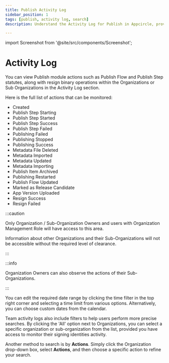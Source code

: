 ```yaml
---
title: Publish Activity Log
sidebar_position: 1
tags: [publish, activity log, search]
description: Understand the Activity Log for Publish in Appcircle, providing visibility on the usage of publish module over a given time period.

---
```


import Screenshot from '@site/src/components/Screenshot';

# Activity Log

You can view Publish module actions such as Publish Flow and Publish Step statutes, along with resign binary operations within the Organizations or Sub Organizations in the Activity Log section.

<Screenshot url='https://cdn.appcircle.io/docs/assets/BE-4988-activity.png' alt="Activity Log for Publish" />

Here is the full list of actions that can be monitored:

- Created
- Publish Step Starting
- Publish Step Started
- Publish Step Success
- Publish Step Failed
- Publishing Failed
- Publishing Stopped
- Publishing Success
- Metadata File Deleted
- Metadata Imported
- Metadata Updated
- Metadata Importing
- Publish Item Archived
- Publishing Restarted
- Publish Flow Updated
- Marked as Release Candidate
- App Version Uploaded
- Resign Success
- Resign Failed

:::caution

Only Organization / Sub-Organization Owners and users with Organization Management Role will have access to this area.

Information about other Organizations and their Sub-Organizations will not be accessible without the required level of clearance.

:::

:::info

Organization Owners can also observe the actions of their Sub-Organizations.

:::

You can edit the required date range by clicking the time filter in the top right corner and selecting a time limit from various options. Alternatively, you can choose custom dates from the calendar.

Team activity logs also include filters to help users perform more precise searches. By clicking the 'All' option next to Organizations, you can select a specific organization or sub-organization from the list, provided you have access to monitor their signing identities activity.

<Screenshot url='https://cdn.appcircle.io/docs/assets/BE-4988-activity-filter.png' alt="Filtering Activity Log for Publish" />

Another method to search is by **Actions**. Simply click the Organization drop-down box, select **Actions**, and then choose a specific action to refine your search.
